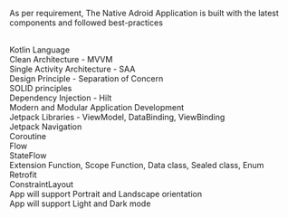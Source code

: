As per requirement, The Native Adroid Application is built with the latest components and followed best-practices

<br> Kotlin Language
<br> Clean Architecture - MVVM
<br> Single Activity Architecture - SAA
<br> Design Principle - Separation of Concern
<br> SOLID principles
<br> Dependency Injection - Hilt
<br> Modern and Modular Application Development
<br> Jetpack Libraries - ViewModel, DataBinding, ViewBinding
<br> Jetpack Navigation
<br> Coroutine
<br> Flow
<br> StateFlow
<br> Extension Function, Scope Function, Data class, Sealed class, Enum
<br> Retrofit
<br> ConstraintLayout
<br> App will support Portrait and Landscape orientation
<br> App will support Light and Dark mode
